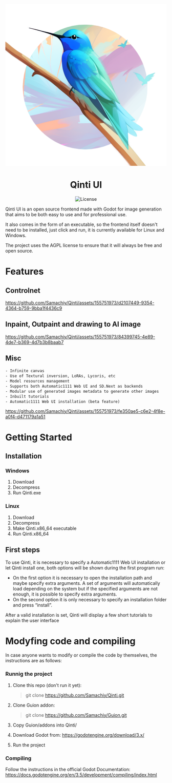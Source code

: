 <div align="center">

![Qinti](qinti_icon.png)
<br>
# Qinti UI

![License](https://img.shields.io/github/license/samachiy/qinti?svg=true)

</div>

Qinti UI is an open source frontend made with Godot for image generation that aims to be both easy to use and for professional use.

It also comes in the form of an executable, so the frontend itself doesn't need to be installed, just click and run, it is currently available for Linux and Windows.

The project uses the AGPL license to ensure that it will always be free and open source.



# Features

## Controlnet


https://github.com/Samachiy/Qinti/assets/155751973/d2107449-9354-4364-b759-9bba1f4436c9



## Inpaint, Outpaint and drawing to AI image


https://github.com/Samachiy/Qinti/assets/155751973/84399745-4e89-4de7-b369-4d7b3b8baab7



## Misc
    - Infinite canvas
    - Use of Textural inversion, LoRAs, Lycoris, etc
    - Model resources management
    - Supports both Automatic1111 Web UI and SD.Next as backends
    - Modular use of generated images metadata to generate other images
    - Inbuilt tutorials
    - Automatic1111 Web UI installation (beta feature)


https://github.com/Samachiy/Qinti/assets/155751973/fe350ae5-c6e2-4f8e-a0f4-d471179a1a51



# Getting Started

## Installation

### Windows

1. Download
2. Decompress
3. Run Qinti.exe

### Linux

1. Download
2. Decompress
3. Make Qinti.x86_64 executable
4. Run Qinti.x86_64

## First steps

To use Qinti, it is necessary to specify a Automatic1111 Web UI installation or let Qinti install one, both options will be shown during the first program run:
- On the first option it is necessary to open the installation path and maybe specify extra arguments. A set of arguments will automatically load depending on the system but if the specified arguments are not enough, it is possible to specify extra arguments.
- On the second option it is only necessary to specify an installation folder and press “install”.

After a valid installation is set, Qinti will display a few short tutorials to explain the user interface

# Modyfing code and compiling 

In case anyone wants to modify or compile the code by themselves, the instructions are as follows:

### Runnig the project

1. Clone this repo (don't run it yet):
   > git clone https://github.com/Samachiy/Qinti.git
   
2. Clone Guion addon:
   > git clone https://github.com/Samachiy/Guion.git
   
3. Copy Guion/addons into Qinti/
4. Download Godot from: https://godotengine.org/download/3.x/
5. Run the project

### Compiling

Follow the instructions in the official Godot Documentation: https://docs.godotengine.org/en/3.5/development/compiling/index.html
